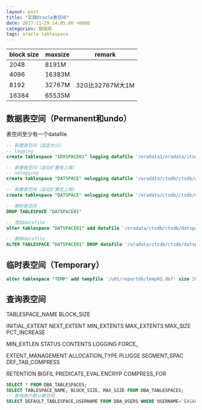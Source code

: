 ```yaml
---
layout: post
title: "实践Oracle表空间"
date: 2017-11-29 14:05:00 +0800
categories: 数据库
tags: oracle tablespace
---
```


| block size | maxsize | remark        |
| ---------- | ------- | ------------- |
| 2048       | 8191M   |               |
| 4096       | 16383M  |               |
| 8192       | 32767M  | 32G比32767M大1M |
| 16384      | 65535M  |               |

## 数据表空间（Permanent和undo）

表空间至少有一个datafile

```sql
-- 新建表空间（固定大小）
-- logging
create tablespace "IDXSPACE01" logging datafile '/oraData1/oradata/itsdb/idx01.dbf' size 5G  online;
```



```sql
-- 新建表空间（自动扩展有上限）
-- nologging
create tablespace "DATSPACE" nologging datafile '/oradata/ctsdb/ctsdb/datspace.dbf' size 1024M AUTOEXTEND ON NEXT 512M MAXSIZE 10G online;
```



```sql
-- 新建表空间（自动扩展无上限）
create tablespace "DATSPACE" nologging datafile '/oradata/ctsdb/ctsdb/datspace.dbf' size 1024M AUTOEXTEND ON NEXT 512M MAXSIZE unlimited online;
```



```sql
-- 删除表空间
DROP TABLESPACE "DATSPACE01"
```



```sql
-- 添加datafile
alter tablespace "DATSPACE01" add datafile '/oradata/ctsdb/ctsdb/datspace01_01.dbf' size 10G autoextend on next 512M maxsize 32767M;
```



```sql
-- 删除datafile
ALTER TABLESPACE "DATSPACE01" DROP datafile '/oradata/ctsdb/ctsdb/datspace01_1.dbf'
```



## 临时表空间（Temporary）

```sql
alter tablespace "TEMP" add tempfile '/u01/reportdb/temp02.dbf' size 2048M;
```

## 查询表空间

TABLESPACE_NAME 					     BLOCK_SIZE

INITIAL_EXTENT NEXT_EXTENT MIN_EXTENTS MAX_EXTENTS   MAX_SIZE PCT_INCREASE

MIN_EXTLEN STATUS	      CONTENTS		 LOGGING	    FORCE_

EXTENT_MANAGEMENT    ALLOCATION_TYPE	PLUGGE SEGMENT_SPAC DEF_TAB_COMPRESS

RETENTION	       BIGFIL PREDICATE_EVAL ENCRYP COMPRESS_FOR

```sql
SELECT * FROM DBA_TABLESPACES;
SELECT TABLESPACE_NAME, BLOCK_SIZE, MAX_SIZE FROM DBA_TABLESPACES;
-- 查询用户默认表空间
SELECT DEFAULT_TABLESPACE,USERNAME FROM DBA_USERS WHERE USERNAME='EASACCT';
```

